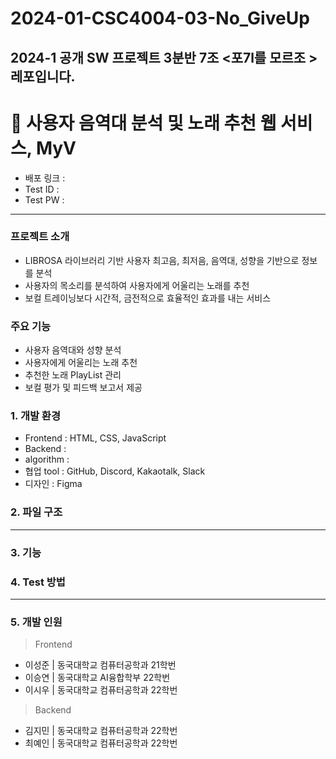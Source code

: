 # 2024-01-CSC4004-03-No_GiveUp
2024-1 공개 SW 프로젝트 3분반 7조 &lt;포7l를 모르조 > 레포입니다.
----------------------------------------------------------------------
# 🎵 사용자 음역대 분석 및 노래 추천 웹 서비스, MyV

- 배포 링크 :
- Test ID :
- Test PW :
  
---
### 프로젝트 소개
-  LIBROSA 라이브러리 기반 사용자 최고음, 최저음, 음역대, 성향을 기반으로 정보를 분석
-  사용자의 목소리를 분석하여 사용자에게 어울리는 노래를 추천
-  보컬 트레이닝보다 시간적, 금전적으로 효율적인 효과를 내는 서비스


### 주요 기능
- 사용자 음역대와 성향 분석
- 사용자에게 어울리는 노래 추천
- 추천한 노래 PlayList 관리
- 보컬 평가 및 피드백 보고서 제공


### 1. 개발 환경
- Frontend : HTML, CSS, JavaScript
- Backend :
- algorithm :
- 협업 tool : GitHub, Discord, Kakaotalk, Slack
- 디자인 : Figma
  
### 2. 파일 구조 

---
### 3. 기능

### 4. Test 방법
---
### 5. 개발 인원 

>Frontend
- 이성준 | 동국대학교 컴퓨터공학과 21학번
- 이승연 | 동국대학교 AI융합학부 22학번
- 이시우 | 동국대학교 컴퓨터공학과 22학번

>Backend
- 김지민 | 동국대학교 컴퓨터공학과 22학번
- 최예인 | 동국대학교 컴퓨터공학과 22학번

  
